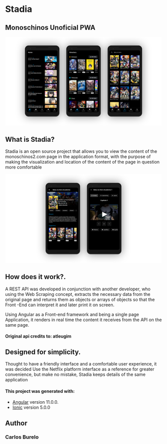# Stadia

## Monoschinos Unoficial PWA

![Banner1](./docs/banner1.webp "Paginas")

## What is Stadia?

Stadia is an open source project that allows you to view the content of the monoschinos2.com page in the application format, with the purpose of making the visualization and location of the content of the page in question more comfortable

![Banner2](./docs/banner2.webp "Vistas")

## How does it work?.

A REST API was developed in conjunction with another developer, who using the Web Scraping concept, extracts the necessary data from the original page and returns them as objects or arrays of objects so that the Front -End can interpret it and later print it on screen.

Using Angular as a Front-end framework and being a single page Application, it renders in real time the content it receives from the API on the same page.

#### Original api credits to: **atleugim**



## Designed for simplicity.

Thought to have a friendly interface and a comfortable user experience, it was decided Use the Netflix platform interface as a reference for greater convenience, but make no mistake, Stadia keeps details of the same application



#### This project was generated with:

* [Angular](https://angular.io) version 11.0.0.
* [Ionic](https://ionic.io/) version 5.0.0


## Author
### Carlos Burelo